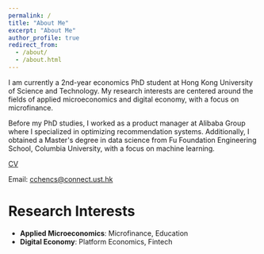 ```yaml
---
permalink: /
title: "About Me"
excerpt: "About Me"
author_profile: true
redirect_from: 
  - /about/
  - /about.html
---
```


I am currently a 2nd-year economics PhD student at Hong Kong University of Science and Technology. My research interests are centered around the fields of applied microeconomics and digital economy, with a focus on microfinance. 

Before my PhD studies, I worked as a product manager at Alibaba Group where I specialized in optimizing recommendation systems. Additionally, I obtained a Master's degree in data science from Fu Foundation Engineering School, Columbia University, with a focus on machine learning.

[CV](http://cct15.github.io/files/cv.pdf)

Email: cchencs@connect.ust.hk

Research Interests
======
- **Applied Microeconomics**: Microfinance, Education
- **Digital Economy**: Platform Economics, Fintech




